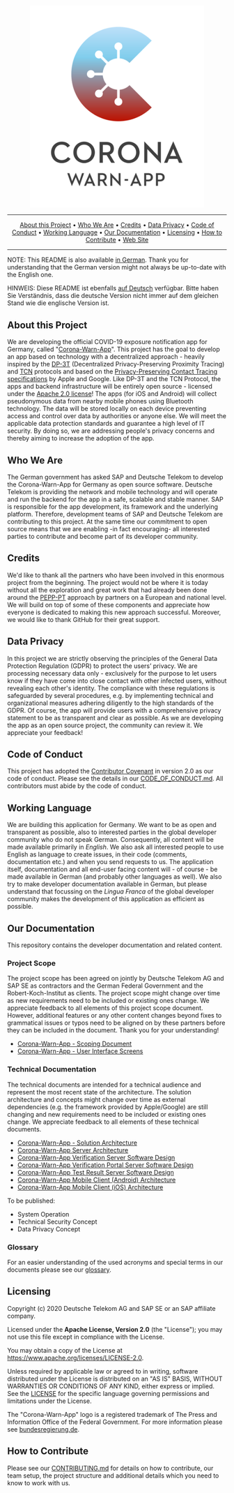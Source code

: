 <p align="center">
 <a href="https://www.coronawarn.app/en/"><img src="https://raw.githubusercontent.com/corona-warn-app/cwa-documentation/master/images/CWA_title.png" width="400"></a>
</p>

<hr />
<p align="center">
    <a href="#about-this-project">About this Project</a> • 
    <a href="#who-we-are">Who We Are</a> •
    <a href="#credits">Credits</a> •
    <a href="#data-privacy">Data Privacy</a> •
    <a href="#code-of-conduct">Code of Conduct</a> •
    <a href="#working-language">Working Language</a> •
    <a href="#our-documentation">Our Documentation</a> •
    <a href="#licensing">Licensing</a> •
    <a href="#how-to-contribute">How to Contribute</a> •
    <a href="https://www.coronawarn.app/en/">Web Site</a>
</p>
<hr />

NOTE: This README is also available [in German](translations/README.de.md). Thank you for understanding that the German version might not always be up-to-date with the English one.

HINWEIS: Diese README ist ebenfalls [auf Deutsch](translations/README.de.md) verfügbar. Bitte haben Sie Verständnis, dass die deutsche Version nicht immer auf dem gleichen Stand wie die englische Version ist.

## About this Project
We are developing the official COVID-19 exposure notification app for Germany, called "<a href="https://www.coronawarn.app/en/">Corona-Warn-App</a>". This project has the goal to develop an app based on technology with a decentralized approach -  heavily inspired by the [DP-3T](https://github.com/DP-3T/documents) (Decentralized Privacy-Preserving Proximity Tracing) and [TCN](https://tcn-coalition.org/) protocols and based on the [Privacy-Preserving Contact Tracing specifications](https://www.apple.com/covid19/contacttracing/) by Apple and Google. Like DP-3T and the TCN Protocol, the apps and backend infrastructure will be entirely open source - licensed under the [Apache 2.0 license](LICENSE)! The apps (for iOS and Android) will collect pseudonymous data from nearby mobile phones using Bluetooth technology. The data will be stored locally on each device preventing access and control over data by authorities or anyone else. We will meet the applicable data protection standards and guarantee a high level of IT security. By doing so, we are addressing people's privacy concerns and thereby aiming to increase the adoption of the app.

## Who We Are

The German government has asked SAP and Deutsche Telekom to develop the Corona-Warn-App for Germany as open source software. Deutsche Telekom is providing the network and mobile technology and will operate and run the backend for the app in a safe, scalable and stable manner. SAP is responsible for the app development, its framework and the underlying platform. Therefore, development teams of SAP and Deutsche Telekom are contributing to this project. At the same time our commitment to open source means that we are enabling -in fact encouraging- all interested parties to contribute and become part of its developer community.

## Credits

We'd like to thank all the partners who have been involved in this enormous project from the beginning. The project would not be where it is today without all the exploration and great work that had already been done around the [PEPP-PT](https://www.pepp-pt.org/) approach by partners on a European and national level. We will build on top of some of these components and appreciate how everyone is dedicated to making this new approach successful. Moreover, we would like to thank GitHub for their great support.

## Data Privacy

In this project we are strictly observing the principles of the General Data Protection Regulation (GDPR) to protect the users’ privacy. We are processing necessary data only - exclusively for the purpose to let users know if they have come into close contact with other infected users, without revealing each other's identity. The compliance with these regulations is safeguarded by several procedures, e.g. by implementing technical and organizational measures adhering diligently to the high standards of the GDPR. Of course, the app will provide users with a comprehensive privacy statement to be as transparent and clear as possible. As we are developing the app as an open source project, the community can review it. We appreciate your feedback!

## Code of Conduct

This project has adopted the [Contributor Covenant](https://www.contributor-covenant.org/) in version 2.0 as our code of conduct. Please see the details in our [CODE_OF_CONDUCT.md](CODE_OF_CONDUCT.md). All contributors must abide by the code of conduct.

## Working Language

We are building this application for Germany. We want to be as open and transparent as possible, also to interested parties in the global developer community who do not speak German. Consequently, all content will be made available primarily in _English_. We also ask all interested people to use English as language to create issues, in their code (comments, documentation etc.) and when you send requests to us. The application itself, documentation and all end-user facing content will - of course - be made available in German (and probably other languages as well). We also try to make developer documentation available in German, but please understand that focussing on the _Lingua Franca_ of the global developer community makes the development of this application as efficient as possible.

## Our Documentation

This repository contains the developer documentation and related content.

### Project Scope
The project scope has been agreed on jointly by Deutsche Telekom AG and SAP SE as contractors and the German Federal Government and the Robert-Koch-Institut as clients. The project scope might change over time as new requirements need to be included or existing ones change. We appreciate feedback to all elements of this project scope document. However, additional features or any other content changes beyond fixes to grammatical issues or typos need to be aligned on by these partners before they can be included in the document. Thank you for your understanding!
- [Corona-Warn-App - Scoping Document](scoping_document.md)
- [Corona-Warn-App - User Interface Screens](ui_screens.md)

### Technical Documentation
The technical documents are intended for a technical audience and represent the most recent state of the architecture. The solution architecture and concepts might change over time as external dependencies (e.g. the framework provided by Apple/Google) are still changing and new requirements need to be included or existing ones change. We appreciate feedback to all elements of these technical documents. 

* [Corona-Warn-App - Solution Architecture](solution_architecture.md)
* [Corona-Warn-App Server Architecture](https://github.com/corona-warn-app/cwa-server/blob/master/docs/architecture-overview.md)
* [Corona-Warn-App Verification Server Software Design](https://github.com/corona-warn-app/cwa-verification-server/blob/master/docs/architecture-overview.md)
* [Corona-Warn-App Verification Portal Server Software Design](https://github.com/corona-warn-app/cwa-verification-portal/blob/master/docs/architecture-overview.md)
* [Corona-Warn-App Test Result Server Software Design](https://github.com/corona-warn-app/cwa-testresult-server/blob/master/docs/architecture-overview.md)
* [Corona-Warn-App Mobile Client (Android) Architecture](https://github.com/corona-warn-app/cwa-app-android/blob/master/docs/architecture-overview.md)
* [Corona-Warn-App Mobile Client (iOS) Architecture](https://github.com/corona-warn-app/cwa-app-ios/blob/development/docs/architecture-overview.md)

To be published:
* System Operation
* Technical Security Concept
* Data Privacy Concept

### Glossary
For an easier understanding of the used acronyms and special terms in our documents please see our [glossary](glossary.md).

## Licensing

Copyright (c) 2020 Deutsche Telekom AG and SAP SE or an SAP affiliate company.

Licensed under the **Apache License, Version 2.0** (the "License"); you may not use this file except in compliance with the License. 

You may obtain a copy of the License at https://www.apache.org/licenses/LICENSE-2.0.

Unless required by applicable law or agreed to in writing, software distributed under the License is distributed on an "AS IS" BASIS, WITHOUT WARRANTIES OR CONDITIONS OF ANY KIND, either express or implied. See the [LICENSE](./LICENSE) for the specific language governing permissions and limitations under the License.

The "Corona-Warn-App" logo is a registered trademark of The Press and Information Office of the Federal Government. For more information please see [bundesregierung.de](https://www.bundesregierung.de/breg-en/federal-government/federal-press-office).

## How to Contribute

Please see our [CONTRIBUTING.md](CONTRIBUTING.md) for details on how to contribute, our team setup, the project structure and additional details which you need to know to work with us.

